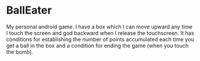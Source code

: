 # BallEater
My personal android game. I have a box which I can move upward any time I touch the screen and god backward when I release the touchscreen. It has conditions for establishing the number of points accumulated each time you get a ball in the box and a condition for ending the game (when you touch the bomb).
